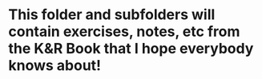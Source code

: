 # This folder and subfolders will contain exercises, notes, etc from the K&R Book that I hope everybody knows about!
